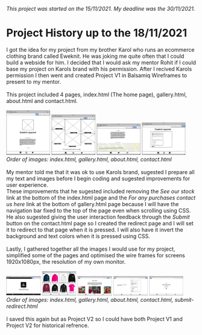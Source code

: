 *This project was started on the 15/11/2021. My deadline was the 30/11/2021.*

# Project History up to the 18/11/2021
I got the idea for my project from my brother Karol who runs an ecommerce clothing brand called Eweknit. He was joking me quite often that I could build a webside for him. I decided that I would ask my mentor Rohit if I could base my project on Karols brand with his permission. After I recived Karols permission I then went and created Project V1 in Balsamiq Wireframes to present to my mentor.<br>
<br>
This project included 4 pages, index.html (The home page), gallery.html, about.html and contact.html.<br>
<br>
<img src="assets/images/readme-images/project-vone-html-page-images/index.html.png" alt="Balsamiq Wireframe of the Project V1 Homepage" width="23%">
<img src="assets/images/readme-images/project-vone-html-page-images/gallery.html.png" alt="Balsamiq Wireframe of the Project V1 Gallery page" width="23%">
<img src="assets/images/readme-images/project-vone-html-page-images/about.html.png" alt="Balsamiq Wireframe of the Project V1 About us page" width="23%">
<img src="assets/images/readme-images/project-vone-html-page-images/contact.html.png" alt="Balsamiq Wireframe of the Project V1 Contact page" width="23%"><br>
*Order of images: index.html, gallery.html, about.html, contact.html*<br>
<br>
My mentor told me that it was ok to use Karols brand, sugested I prepare all my text and images before I begin coding and sugested improvements for user experience.<br>
These improvements that he sugested included removing the *See our stock* link at the bottom of the index.html page and the *For any purchases contact us here* link at the bottom of gallery.html page because I will have the navigation bar fixed to the top of the page even when scrolling using CSS. He also sugested giving the user interaction feedback through the *Submit* button on the contact.html page so I created the redirect page and I will set it to redirect to that page when it is pressed. I will also have it invert the background and text colors when it is pressed using CSS.<br>
<br>
Lastly, I gathered together all the images I would use for my project, simplified some of the pages and optimised the wire frames for screens 1920x1080px, the resolution of my own monitor.<br>
<br>
<img src="assets/images/readme-images/project-vtwo-html-page-images/index.html.png" alt="Balsamiq Wireframe of the Project V2 Homepage" width="18%">
<img src="assets/images/readme-images/project-vtwo-html-page-images/gallery.html.png" alt="Balsamiq Wireframe of the The Project V2 Gallery page" width="18%">
<img src="assets/images/readme-images/project-vtwo-html-page-images/about.html.png" alt="Balsamiq Wireframe of the The Project V2 About page" width="18%">
<img src="assets/images/readme-images/project-vtwo-html-page-images/contact.html.png" alt="Balsamiq Wireframe of the Project V2 Contact page" width="18%">
<img src="assets/images/readme-images/project-vtwo-html-page-images/submit-redirect.html.png" alt="Balsamiq Wireframe of the Project V2 Submit redirect page" width="18%"><br>
*Order of images: index.html, gallery.html, about.html, contact.html, submit-redirect.html*<br>
<br>
I saved this again but as Project V2 so I could have both Project V1 and Project V2 for historical refrence.